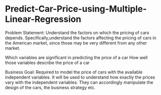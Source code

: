 # Predict-Car-Price-using-Multiple-Linear-Regression
Problem Statement:
Understand the factors on which the pricing of cars depends. Specifically,understand the factors affecting the pricing of cars in the American market, since those may be very different from any other market.

Which variables are significant in predicting the price of a car
How well those variables describe the price of a car

Business Goal:
Required to model the price of cars with the available independent variables. It will be used to understand how exactly the prices vary with the independent variables. They can accordingly manipulate the design of the cars, the business strategy etc. 
